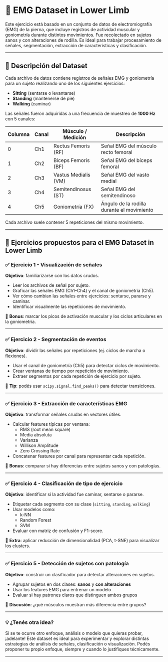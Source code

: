 # 🦵 EMG Dataset in Lower Limb

Este ejercicio está basado en un conjunto de datos de electromiografía (EMG) de la pierna, que incluye registros de actividad muscular y goniometría durante distintos movimientos. Fue recolectado en sujetos sanos y con alteraciones de rodilla. Es ideal para trabajar procesamiento de señales, segmentación, extracción de características y clasificación.

---

## 📄 Descripción del Dataset

Cada archivo de datos contiene registros de señales EMG y goniometría para un sujeto realizando uno de los siguientes ejercicios:

- **Sitting** (sentarse o levantarse)
- **Standing** (mantenerse de pie)
- **Walking** (caminar)

Las señales fueron adquiridas a una frecuencia de muestreo de **1000 Hz** con 5 canales:

| Columna | Canal | Músculo / Medición      | Descripción                                         |
|---------|--------|--------------------------|-----------------------------------------------------|
| 0       | Ch1    | Rectus Femoris (RF)      | Señal EMG del músculo recto femoral                |
| 1       | Ch2    | Biceps Femoris (BF)      | Señal EMG del bíceps femoral                       |
| 2       | Ch3    | Vastus Medialis (VM)     | Señal EMG del vasto medial                         |
| 3       | Ch4    | Semitendinosus (ST)      | Señal EMG del semitendinoso                        |
| 4       | Ch5    | Goniometría (FX)         | Ángulo de la rodilla durante el movimiento         |

Cada archivo suele contener 5 repeticiones del mismo movimiento.

---

## 🧪 Ejercicios propuestos para el EMG Dataset in Lower Limb

### ✅ Ejercicio 1 - Visualización de señales  
**Objetivo**: familiarizarse con los datos crudos.

- Leer los archivos de señal por sujeto.  
- Graficar las señales EMG (Ch1–Ch4) y el canal de goniometría (Ch5).  
- Ver cómo cambian las señales entre ejercicios: sentarse, pararse y caminar.  
- Identificar visualmente las repeticiones de movimiento.  

📌 **Bonus**: marcar los picos de activación muscular y los ciclos articulares en la goniometría.

---

### ✅ Ejercicio 2 - Segmentación de eventos  
**Objetivo**: dividir las señales por repeticiones (ej. ciclos de marcha o flexiones).

- Usar el canal de goniometría (Ch5) para detectar ciclos de movimiento.  
- Crear ventanas de tiempo por repetición de movimiento.  
- Extraer segmentos por cada repetición de ejercicio por sujeto.  

📌 **Tip**: podés usar `scipy.signal.find_peaks()` para detectar transiciones.

---

### ✅ Ejercicio 3 - Extracción de características EMG  
**Objetivo**: transformar señales crudas en vectores útiles.

- Calcular features típicas por ventana:
  - RMS (root mean square)  
  - Media absoluta  
  - Varianza  
  - Willison Amplitude  
  - Zero Crossing Rate  
- Concatenar features por canal para representar cada repetición.  

📌 **Bonus**: comparar si hay diferencias entre sujetos sanos y con patologías.

---

### ✅ Ejercicio 4 - Clasificación de tipo de ejercicio  
**Objetivo**: identificar si la actividad fue caminar, sentarse o pararse.

- Etiquetar cada segmento con su clase (`sitting`, `standing`, `walking`)  
- Usar modelos como:
  - k-NN  
  - Random Forest  
  - SVM  
- Evaluar con matriz de confusión y F1-score.  

📌 **Extra**: aplicar reducción de dimensionalidad (PCA, t-SNE) para visualizar los clusters.

---

### ✅ Ejercicio 5 - Detección de sujetos con patología  
**Objetivo**: construir un clasificador para detectar alteraciones en sujetos.

- Agrupar sujetos en dos clases: **sanos** y **con alteraciones**  
- Usar los features EMG para entrenar un modelo  
- Evaluar si hay patrones claros que distinguen ambos grupos  

📌 **Discusión**: ¿qué músculos muestran más diferencia entre grupos?

---

### 💡 ¿Tenés otra idea?
Si se te ocurre otro enfoque, análisis o modelo que quieras probar, ¡adelante! Este dataset es ideal para experimentar y explorar distintas estrategias de análisis de señales, clasificación o visualización. Podés proponer tu propio enfoque, siempre y cuando lo justifiques técnicamente.

---

